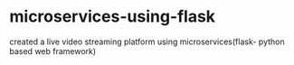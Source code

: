 # microservices-using-flask
created a live video streaming platform using microservices(flask- python based web framework)
